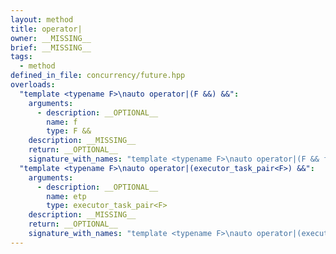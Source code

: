```yaml
---
layout: method
title: operator|
owner: __MISSING__
brief: __MISSING__
tags:
  - method
defined_in_file: concurrency/future.hpp
overloads:
  "template <typename F>\nauto operator|(F &&) &&":
    arguments:
      - description: __OPTIONAL__
        name: f
        type: F &&
    description: __MISSING__
    return: __OPTIONAL__
    signature_with_names: "template <typename F>\nauto operator|(F && f) &&"
  "template <typename F>\nauto operator|(executor_task_pair<F>) &&":
    arguments:
      - description: __OPTIONAL__
        name: etp
        type: executor_task_pair<F>
    description: __MISSING__
    return: __OPTIONAL__
    signature_with_names: "template <typename F>\nauto operator|(executor_task_pair<F> etp) &&"
---
```

